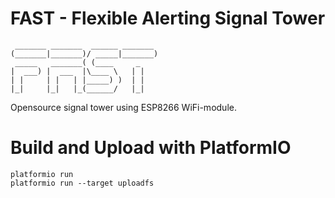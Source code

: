 # FAST - Flexible Alerting Signal Tower
```
 _______ _______  ______ _______
(_______|_______)/ _____|_______)
 _____   _______( (____     _
|  ___) |  ___  |\____ \   | |
| |     | |   | |_____) )  | |
|_|     |_|   |_(______/   |_|
```

Opensource signal tower using ESP8266 WiFi-module.

# Build and Upload with PlatformIO
```
platformio run
platformio run --target uploadfs
```
